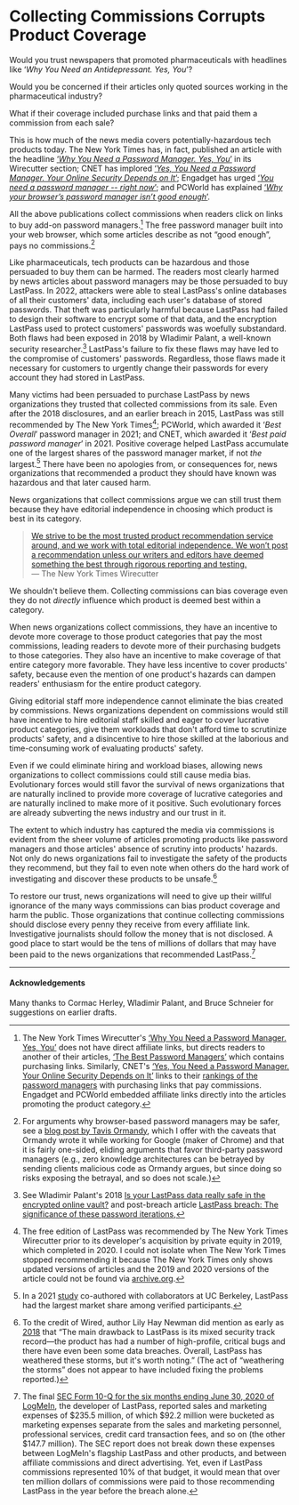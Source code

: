# Collecting Commissions Corrupts Product Coverage

<!-- To grasp the severity of the problem consider the analog of pharmaceuticals. -->
Would you trust newspapers that promoted pharmaceuticals with headlines like ‘*Why You Need an Antidepressant. Yes, You*’?

Would you be concerned if their articles only quoted sources working in the pharmaceutical industry?

What if their coverage included purchase links and that paid them a commission from each sale?

This is how much of the news media covers potentially-hazardous tech products today. The New York Times has, in fact, published an article with the headline [‘*Why You Need a Password Manager. Yes, You*’](https://www.nytimes.com/2019/08/27/smarter-living/wirecutter/why-you-need-a-password-manager-yes-you.html) in its Wirecutter section; CNET has implored [‘*Yes, You Need a Password Manager. Your Online Security Depends on It*’](https://www.cnet.com/tech/services-and-software/yes-you-need-a-password-manager-your-online-security-depends-on-it/); Engadget has urged [‘*You need a password manager -- right now*’](https://www.engadget.com/2019-08-26-the-best-password-managers-compared.html); and PCWorld has explained [‘*Why your browser’s password manager isn’t good enough*’](https://www.pcworld.com/article/393979/why-your-browsers-password-manager-isnt-good-enough.html).

All the above publications collect commissions when readers click on links to buy add-on password managers.[^nyt-affiliate-links-are-indirect] The free password manager built into your web browser, which some articles describe as not “good enough”, pays no commissions.[^in-favor-of-browser-managers]


[^nyt-affiliate-links-are-indirect]: The New York Times Wirecutter's [‘Why You Need a Password Manager. Yes, You’](https://www.nytimes.com/2019/08/27/smarter-living/wirecutter/why-you-need-a-password-manager-yes-you.html) does not have direct affiliate links, but directs readers to another of their articles, [‘The Best Password Managers’](https://www.nytimes.com/wirecutter/reviews/best-password-managers/) which contains purchasing links. Similarly, CNET's [‘Yes, You Need a Password Manager. Your Online Security Depends on It’](https://www.cnet.com/tech/services-and-software/yes-you-need-a-password-manager-your-online-security-depends-on-it/) links to their [rankings of the password managers](https://www.cnet.com/tech/services-and-software/best-password-manager/) with purchasing links that pay commissions. Engadget and PCWorld embedded affiliate links directly into the articles promoting the product category.

Like pharmaceuticals, tech products can be hazardous and those persuaded to buy them can be harmed. The readers most clearly harmed by news articles about password managers may be those persuaded to buy LastPass. In 2022, attackers were able to steal LastPass's online databases of all their customers' data, including each user's database of stored passwords. That theft was particularly harmful because LastPass had failed to design their software to encrypt some of that data, and the encryption LastPass used to protect customers' passwords was woefully substandard. Both flaws had been exposed in 2018 by Wladimir Palant, a well-known security researcher.[^lastpass-iterations] LastPass's failure to fix these flaws may have led to the compromise of customers' passwords. Regardless, those flaws made it necessary for customers to urgently change their passwords for every account they had stored in LastPass.

Many victims had been persuaded to purchase LastPass by news organizations they trusted that collected commissions from its sale. Even after the 2018 disclosures, and an earlier breach in 2015, LastPass was still recommended by The New York Times[^nyt-lastpass-rec]; PCWorld, which awarded it ‘*Best Overall*’ password manager in 2021; and CNET, which awarded it ‘*Best paid password manager*’ in 2021. Positive coverage helped LastPass accumulate one of the largest shares of the password manager market, if not *the* largest.[^lastpass-market-share] There have been no apologies from, or consequences for, news organizations that recommended a product they should have known was hazardous and that later caused harm.

[^nyt-lastpass-rec]: The free edition of LastPass was recommended by The New York Times Wirecutter prior to its developer's acquisition by private equity in 2019, which completed in 2020. I could not isolate when The New York Times stopped recommending it because The New York Times only shows updated versions of articles and the 2019 and 2020 versions of the article could not be found via [archive.org](archive.org).

News organizations that collect commissions argue we can still trust them because they have editorial independence in choosing which product is best in its category.

> [We strive to be the most trusted product recommendation service around, and we work with total editorial independence. We won’t post a recommendation unless our writers and editors have deemed something the best through rigorous reporting and testing.](https://www.nytimes.com/wirecutter/about/)<br/> — The New York Times Wirecutter

We shouldn't believe them. Collecting commissions can bias coverage even they do not *directly* influence which product is deemed best within a category.

When news organizations collect commissions, they have an incentive to devote more coverage to those product categories that pay the most commissions, leading readers to devote more of their purchasing budgets to those categories. They also have an incentive to make coverage of that entire category more favorable. They have less incentive to cover products' safety, because even the mention of one product's hazards can dampen readers' enthusiasm for the entire product category.

Giving editorial staff more independence cannot eliminate the bias created by commissions. News organizations dependent on commissions would still have incentive to hire editorial staff skilled and eager to cover lucrative product categories, give them workloads that don't afford time to scrutinize products' safety, and a disincentive to hire those skilled at the laborious and time-consuming work of evaluating products' safety.

Even if we could eliminate hiring and workload biases, allowing news organizations to collect commissions could still cause media bias. Evolutionary forces would still favor the survival of news organizations that are naturally inclined to provide more coverage of lucrative categories and are naturally inclined to make more of it positive. Such evolutionary forces are already subverting the news industry and our trust in it.


The extent to which industry has captured the media via commissions is evident from the sheer volume of articles promoting products like password managers and those articles' absence of scrutiny into products' hazards. Not only do news organizations fail to investigate the safety of the products they recommend, but they fail to even note when others do the hard work of investigating and discover these products to be unsafe.[^wired-notes-security]
<!-- It is surely not coincidence that lucrative products like add-on password managers generate so much coverage, so much of it positive, and with so little concern for potential hazards. -->

To restore our trust, news organizations will need to give up their willful ignorance of the many ways commissions can bias product coverage and harm the public. Those organizations that continue collecting commissions should disclose every penny they receive from every affiliate link. Investigative journalists should follow the money that is not disclosed. A good place to start would be the tens of millions of dollars that may have been paid to the news organizations that recommended LastPass.[^money-flow]


---

#### Acknowledgements

Many thanks to Cormac Herley, Wladimir Palant, and Bruce Schneier for suggestions on earlier drafts.


[^editorial-independence]: For example, the second paragraph of [The New York Times Wirecutter about page](https://www.nytimes.com/wirecutter/about/) states “We strive to be the most trusted product recommendation service around, and we work with total editorial independence. We won’t post a recommendation unless our writers and editors have deemed something the best through rigorous reporting and testing.” Later they explain that “the decisions we make regarding the products we feature on our site are always driven by editorial and product testing standards, not by affiliate deals or advertising relationships.” PCWorld, a product of IDG Communications Inc., claims “editorial independence” because [“Our journalists are generally unaware of how much commission – if any – PCWorld receives from a purchase.”](https://www.pcworld.com/about/affiliate-link-policy) Even [Consumer Reports](https://www.consumerreports.org/), the gold standard in product coverage that insists on buying the products it reviews and touts being “ad-free”, influence-free”, and “powered by consumers”, collects affiliate commissions, including via their links to recommended password managers. While LastPass was not among their recommendations as of May 2023, their review of LastPass still rated it “Excellent in data security” despite all the evidence to the contrary.

[^in-favor-of-browser-managers]: For arguments why browser-based password managers may be safer, see a  [blog post by Tavis Ormandy](https://lock.cmpxchg8b.com/passmgrs.html), which I offer with the caveats that Ormandy wrote it while working for Google (maker of Chrome) and that it is fairly one-sided, eliding arguments that favor third-party password managers (e.g., zero knowledge architectures can be betrayed by sending clients malicious code as Ormandy argues, but since doing so risks exposing the betrayal, and so does not scale.)

[^lastpass-market-share]: In a 2021 [study](https://dash.harvard.edu/handle/1/37374029) co-authored with collaborators at UC Berkeley, LastPass had the largest market share among verified participants.

[^lastpass-iterations]: See Wladimir Palant's 2018 [Is your LastPass data really safe in the encrypted online vault?](https://palant.info/2018/07/09/is-your-lastpass-data-really-safe-in-the-encrypted-online-vault/) and post-breach article [LastPass breach: The significance of these password iterations](https://palant.info/2022/12/28/lastpass-breach-the-significance-of-these-password-iterations/),

[^lastpass-best]: Contact me for archival copies of both articles if necessary. At the time of writing, the [PCWorld article](https://www.pcworld.com/article/393979/why-your-browsers-password-manager-isnt-good-enough.html) was still online with the recommendation unchanged and the [CNET article was available via the Internet Archive](https://web.archive.org/web/20210707100536/https://www.cnet.com/tech/services-and-software/best-password-manager/).

[^wired-notes-security]: To the credit of Wired, author Lily Hay Newman did mention as early as [2018](https://web.archive.org/web/20200612063257/https://www.wired.com/story/password-manager-autofill-ad-tech-privacy/) that “The main drawback to LastPass is its mixed security track record—the product has had a number of high-profile, critical bugs and there have even been some data breaches. Overall, LastPass has weathered these storms, but it's worth noting.” (The act of “weathering the storms” does not appear to have included fixing the problems reported.)

[^money-flow]: The final [SEC Form 10-Q for the six months ending June 30, 2020 of LogMeIn](https://www.sec.gov/ix?doc=/Archives/edgar/data/0001420302/000156459020034298/logm-10q_20200630.htm), the developer of LastPass, reported sales and marketing expenses of \$235.5 million, of which \$92.2 million were bucketed as marketing expenses separate from the sales and marketing personnel, professional services, credit card transaction fees, and so on (the other \$147.7 million). The SEC report does not break down these expenses between LogMeIn's flagship LastPass and other products, and between affiliate commissions and direct advertising. Yet, even if LastPass commissions represented 10\% of that budget, it would mean that over ten million dollars of commissions were paid to those recommending LastPass in the year before the breach alone.